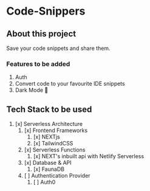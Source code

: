 # Code-Snippers

## About this project

Save your code snippets and share them.

### Features to be added

1. Auth
2. Convert code to your favourite IDE snippets
3. Dark Mode 🌚

## Tech Stack to be used

1. [x] Serverless Architecture
   1. [x] Frontend Frameworks
      1. [x] NEXTjs
      2. [x] TailwindCSS
   2. [x] Serverless Functions
      1. [x] NEXT's inbuilt api with Netlify Serverless
   3. [x] Database & API
      1. [x] FaunaDB
   4. [ ] Authentication Provider
      1. [ ] Auth0
